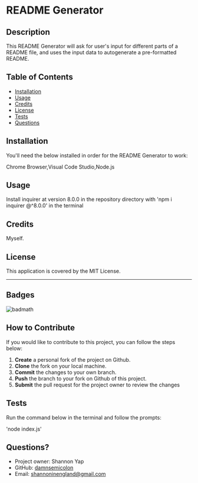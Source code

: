 
# README Generator

## Description

This README Generator will ask for user's input for different parts of a README file, and uses the input data to autogenerate a pre-formatted README.

## Table of Contents

- [Installation](#installation)
- [Usage](#usage)
- [Credits](#credits)
- [License](#license)
- [Tests](#tests)
- [Questions](#questions)

## Installation

You'll need the below installed in order for the README Generator to work:

Chrome Browser,Visual Code Studio,Node.js

## Usage

Install inquirer at version 8.0.0 in the repository directory with 'npm i inquirer @^8.0.0' in the terminal

## Credits

Myself.

## License

This application is covered by the MIT License.

---

## Badges

![badmath](https://img.shields.io/github/languages/top/lernantino/badmath)

## How to Contribute

If you would like to contribute to this project, you can follow the steps below:
1. **Create** a personal fork of the project on Github.
2. **Clone** the fork on your local machine.
3. **Commit** the changes to your own branch.
4. **Push** the branch to your fork on Github of  this project.
5. **Submit** the pull request for the project owner to review the changes

## Tests

Run the command below in the terminal and follow the prompts:

'node index.js'

## Questions?
- Project owner: Shannon Yap
- GitHub: [damnsemicolon](https://github.com/damnsemicolon)
- Email: shannoninengland@gmail.com

